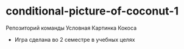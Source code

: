 # conditional-picture-of-coconut-1
Репозиторий команды Условная Картинка Кокоса
* Игра сделана во 2 семестре в учебных целях
